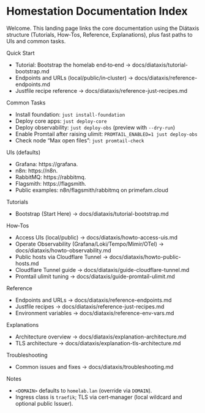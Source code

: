 # Homestation Documentation Index

Welcome. This landing page links the core documentation using the Diátaxis structure (Tutorials, How‑Tos, Reference, Explanations), plus fast paths to UIs and common tasks.

Quick Start
- Tutorial: Bootstrap the homelab end‑to‑end → docs/diataxis/tutorial-bootstrap.md
- Endpoints and URLs (local/public/in‑cluster) → docs/diataxis/reference-endpoints.md
- Justfile recipe reference → docs/diataxis/reference-just-recipes.md

Common Tasks
- Install foundation: `just install-foundation`
- Deploy core apps: `just deploy-core`
- Deploy observability: `just deploy-obs` (preview with `--dry-run`)
- Enable Promtail after raising ulimit: `PROMTAIL_ENABLED=1 just deploy-obs`
- Check node “Max open files”: `just promtail-check`

UIs (defaults)
- Grafana: https://grafana.<DOMAIN>
- n8n: https://n8n.<DOMAIN>
- RabbitMQ: https://rabbitmq.<DOMAIN>
- Flagsmith: https://flagsmith.<DOMAIN>
- Public examples: n8n/flagsmith/rabbitmq on primefam.cloud

Tutorials
- Bootstrap (Start Here) → docs/diataxis/tutorial-bootstrap.md

How‑Tos
- Access UIs (local/public) → docs/diataxis/howto-access-uis.md
- Operate Observability (Grafana/Loki/Tempo/Mimir/OTel) → docs/diataxis/howto-observability.md
- Public hosts via Cloudflare Tunnel → docs/diataxis/howto-public-hosts.md
- Cloudflare Tunnel guide → docs/diataxis/guide-cloudflare-tunnel.md
- Promtail ulimit tuning → docs/diataxis/guide-promtail-ulimit.md

Reference
- Endpoints and URLs → docs/diataxis/reference-endpoints.md
- Justfile recipes → docs/diataxis/reference-just-recipes.md
- Environment variables → docs/diataxis/reference-env-vars.md

Explanations
- Architecture overview → docs/diataxis/explanation-architecture.md
- TLS architecture → docs/diataxis/explanation-tls-architecture.md

Troubleshooting
- Common issues and fixes → docs/diataxis/troubleshooting.md

Notes
- `<DOMAIN>` defaults to `homelab.lan` (override via `DOMAIN`).
- Ingress class is `traefik`; TLS via cert‑manager (local wildcard and optional public Issuer).
